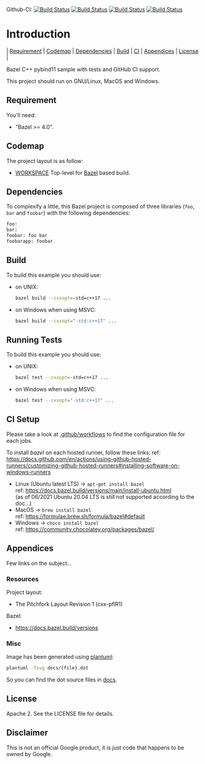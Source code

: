 Github-CI:
[![Build Status][amd64_linux_status]][amd64_linux_link]
[![Build Status][amd64_macos_status]][amd64_macos_link]
[![Build Status][amd64_windows_status]][amd64_windows_link]
[![Build Status][amd64_docker_status]][amd64_docker_link]

[amd64_linux_status]: https://github.com/Mizux/bazel-pybind11/actions/workflows/amd64_linux.yml/badge.svg
[amd64_linux_link]: https://github.com/Mizux/bazel-pybind11/actions/workflows/amd64_linux.yml
[amd64_macos_status]: https://github.com/Mizux/bazel-pybind11/actions/workflows/amd64_macos.yml/badge.svg
[amd64_macos_link]: https://github.com/Mizux/bazel-pybind11/actions/workflows/amd64_macos.yml
[amd64_windows_status]: https://github.com/Mizux/bazel-pybind11/actions/workflows/amd64_windows.yml/badge.svg
[amd64_windows_link]: https://github.com/Mizux/bazel-pybind11/actions/workflows/amd64_windows.yml
[amd64_docker_status]: https://github.com/Mizux/bazel-pybind11/actions/workflows/amd64_docker.yml/badge.svg
[amd64_docker_link]: https://github.com/Mizux/bazel-pybind11/actions/workflows/amd64_docker.yml

# Introduction

<nav for="project"> |
<a href="#requirement">Requirement</a> |
<a href="#codemap">Codemap</a> |
<a href="#dependencies">Dependencies</a> |
<a href="#build">Build</a> |
<a href="ci/README.md">CI</a> |
<a href="#appendices">Appendices</a> |
<a href="#license">License</a> |
</nav>

Bazel C++ pybind11 sample with tests and GitHub CI support.

This project should run on GNU/Linux, MacOS and Windows.

## Requirement

You'll need:

* "Bazel >= 4.0".

## Codemap

The project layout is as follow:

* [WORKSPACE](WORKSPACE) Top-level for [Bazel](https://bazel.build) based build.

## Dependencies

To complexify a little, this Bazel project is composed of three libraries (`foo`, `bar` and `foobar`)
with the following dependencies:

```sh
foo:
bar:
foobar: foo bar
foobarapp: foobar
```

## Build

To build this example you should use:

* on UNIX:

  ```sh
  bazel build --cxxopt=-std=c++17 ...
  ```

* on Windows when using MSVC:

  ```sh
  bazel build --cxxopt="-std:c++17" ...
  ```

## Running Tests

To build this example you should use:

* on UNIX:

  ```sh
  bazel test --cxxopt=-std=c++17 ...
  ```

* on Windows when using MSVC:

  ```sh
  bazel test --cxxopt="-std:c++17" ...
  ```

## CI Setup

Please take a look at [.github/workflows](.github/workflows) to find the configuration file for each jobs.

To install *bazel* on each hosted runner, follow these links:
ref: https://docs.github.com/en/actions/using-github-hosted-runners/customizing-github-hosted-runners#installing-software-on-windows-runners

* Linux (Ubuntu latest LTS) -> `apt-get install bazel`<br>
  ref: https://docs.bazel.build/versions/main/install-ubuntu.html<br>
  (as of 06/2021 Ubuntu 20.04 LTS is still not supported according to the doc...)
* MacOS -> `brew install bazel`<br>
  ref: https://formulae.brew.sh/formula/bazel#default
* Windows -> `choco install bazel`<br>
  ref: https://community.chocolatey.org/packages/bazel/

## Appendices

Few links on the subject...

### Resources

Project layout:

* The Pitchfork Layout Revision 1 (cxx-pflR1)

Bazel:

* https://docs.bazel.build/versions

### Misc

Image has been generated using [plantuml](http://plantuml.com/):

```bash
plantuml -Tsvg docs/{file}.dot
```
So you can find the dot source files in [docs](docs).

## License

Apache 2. See the LICENSE file for details.

## Disclaimer

This is not an official Google product, it is just code that happens to be
owned by Google.
